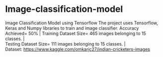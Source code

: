 # Image-classification-model
Image Classification Model using Tensorflow
The project uses Tensorflow, Keras and Numpy libraries to train and image classifier.
Accuracy Achieved= 50% | 
Training Dataset Size= 465 images belonging to 15 classes. |  
Testing Dataset Size= 111 images belonging to 15 classes. |  
Dataset: https://www.kaggle.com/omkarjc27/indian-cricketers-images

